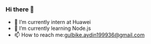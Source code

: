 ### Hi there 👋





- 🔭 I’m currently intern at Huawei
- 🌱 I’m currently learning Node.js
- 📫 How to reach me:gulbike.aydin199936@gmail.com


 <!---  
![](https://komarev.com/ghpvc/?username=gulbikee)
--->
